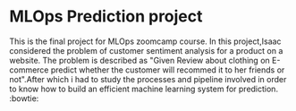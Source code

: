 # MLOps Prediction project
This is the final project for MLOps zoomcamp course. In this project,Isaac  considered the problem of customer sentiment analysis for a product on a website. The problem is described as "Given Review about clothing on E-commerce predict whether the customer will recommed it to her friends or not".After which i had to study the processes and pipeline involved in order to know how to build an efficient machine learning system for prediction.
:bowtie:
